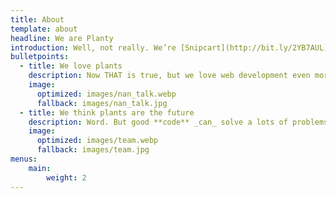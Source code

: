 ```yaml
---
title: About
template: about
headline: We are Planty
introduction: Well, not really. We’re [Snipcart](http://bit.ly/2YB7AUL)—a bunch of geeks from Québec City. Planty is a theme we built for [Stackbit](https://www.stackbit.com/), a killer JAMstack site-builder. To enable e-commerce on Planty, you’ll need to [sign up for Snipcart](http://bit.ly/2YzKmhP). Testing is forever free, no credit card required.
bulletpoints:
  - title: We love plants
    description: Now THAT is true, but we love web development even more. We talk about it on our blog, like, [a lot](http://bit.ly/2YA6999). We often craft live demos and open source these bad boys [on GitHub](https://github.com/snipcart). Matter of fact, this Planty theme [is open source too](https://github.com/snipcart/stackbit-theme-planty)! If you spot any bugs, open an issue, and we’ll fire our junior dev. Just kidding Michael, you’re good.
    image:
      optimized: images/nan_talk.webp
      fallback: images/nan_talk.jpg
  - title: We think plants are the future
    description: Word. But good **code** _can_ solve a lots of problems, too. New _and_ old. That’s why we help beginners get started with web development through free content and tools, like this theme. We also believe [the JAMstack](https://jamstack.org/) might be one solid pillar on which we build that future.
    image:
      optimized: images/team.webp
      fallback: images/team.jpg
menus:
    main:
        weight: 2
---
```


